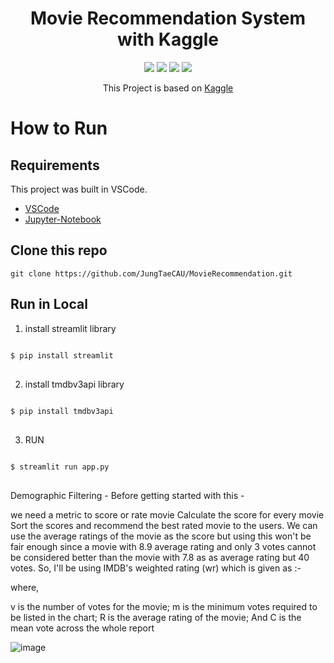 <div align=center>

#  Movie Recommendation System with Kaggle 

<img src="https://img.shields.io/badge/JupyterNotebook-F37626?style=flat-square&logo=Jupyter&logoColor=white"/>
<img src="https://img.shields.io/badge/VSCODE-007ACC?style=flat-square&logo=VisualStudioCode&logoColor=white"/>
<img src="https://img.shields.io/badge/Kaggle-20BEFF?style=flat-square&logo=Kaggle&logoColor=white"/>
 <img src="https://img.shields.io/badge/Streamlit-FF4B4B?style=flat-square&logo=Streamlit&logoColor=white"/>



[link]: https://www.kaggle.com/code/ibtesama/getting-started-with-a-movie-recommendation-system/notebook

This Project is based on [Kaggle][link]


 </div>

How to Run
=============
Requirements
-------------
This project was built in VSCode.
* [VSCode](https://code.visualstudio.com/)
* [Jupyter-Notebook](https://jupyter.org/)

Clone this repo
-------------
    git clone https://github.com/JungTaeCAU/MovieRecommendation.git
Run in Local
-------------
1. install streamlit library
<pre>
<code>
$ pip install streamlit
</code>
</pre>
2. install tmdbv3api library
<pre>
<code>
$ pip install tmdbv3api
</code>
</pre>
3. RUN
<pre>
<code>
$ streamlit run app.py
</code>
</pre>

Demographic Filtering -
Before getting started with this -

we need a metric to score or rate movie
Calculate the score for every movie
Sort the scores and recommend the best rated movie to the users.
We can use the average ratings of the movie as the score but using this won't be fair enough since a movie with 8.9 average rating and only 3 votes cannot be considered better than the movie with 7.8 as as average rating but 40 votes. So, I'll be using IMDB's weighted rating (wr) which is given as :-

where,

v is the number of votes for the movie;
m is the minimum votes required to be listed in the chart;
R is the average rating of the movie; And
C is the mean vote across the whole report

![image](https://user-images.githubusercontent.com/37211139/186606700-216fd25c-f008-4369-9d27-f785ec49a515.png)

